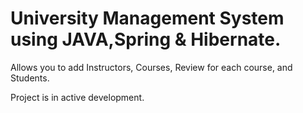 # University Management System using JAVA,Spring & Hibernate.


Allows you to add Instructors, Courses, Review for each course, and Students.

Project is in active development.
